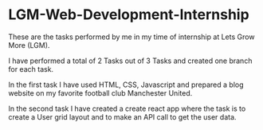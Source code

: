 # LGM-Web-Development-Internship
These are the tasks performed by me in my time of internship at Lets Grow More (LGM).

I have performed a total of 2 Tasks out of 3 Tasks and created one branch for each task.

In the first task I have used HTML, CSS, Javascript and prepared a blog website on my 
favorite football club Manchester United.

In the second task I have created a create react app where the task is to create a 
User grid layout and to make an API call to get the user data.
